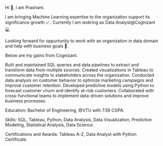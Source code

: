 Hi 👋, I am Prashant.

I am bringing Machine Learning expertise to the organization support its significance growth 📈.
Currently I am wokring as Data Analyst@Cognizant 💻.

Looking forward for oppurtunity to work with an organization in data domain and help with business goals 🎯.

Below are my gains from Cognizant.

Built and maintained SQL queries and data pipelines to extract and transform data from multiple sources.
Created visualizations in Tableau to communicate insights to stakeholders across the organization.
Conducted data analysis on customer behavior to optimize marketing campaigns and improve customer retention.
Developed predictive models using Python to forecast customer churn and identify at-risk customers.
Collaborated with cross-functional teams to implement data-driven solutions and improve business processes.

Education: Bachelor of Engineering, @VTU with 7.56 CGPA.

Skills: SQL, Tableau, Python, Data Analysis, Data Visualization, Predictive Modeling, Statistical Analysis, Data Science.

Certifications and Awards: Tableau A-Z, Data Analyst with Python Certificate.
